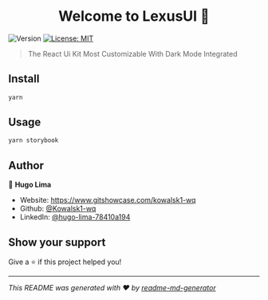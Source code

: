 <h1 align="center">Welcome to LexusUI 👋</h1>
<p>
  <img alt="Version" src="https://img.shields.io/badge/version-1.0.0-blue.svg?cacheSeconds=2592000" />
  <a href="#" target="_blank">
    <img alt="License: MIT" src="https://img.shields.io/badge/License-MIT-yellow.svg" />
  </a>
</p>

> The React Ui Kit Most Customizable With Dark Mode Integrated

## Install

```sh
yarn
```

## Usage

```sh
yarn storybook
```

## Author

👤 **Hugo Lima**

* Website: https://www.gitshowcase.com/kowalsk1-wq
* Github: [@Kowalsk1-wq](https://github.com/Kowalsk1-wq)
* LinkedIn: [@hugo-lima-78410a194](https://linkedin.com/in/hugo-lima-78410a194)

## Show your support

Give a ⭐️ if this project helped you!

***
_This README was generated with ❤️ by [readme-md-generator](https://github.com/kefranabg/readme-md-generator)_